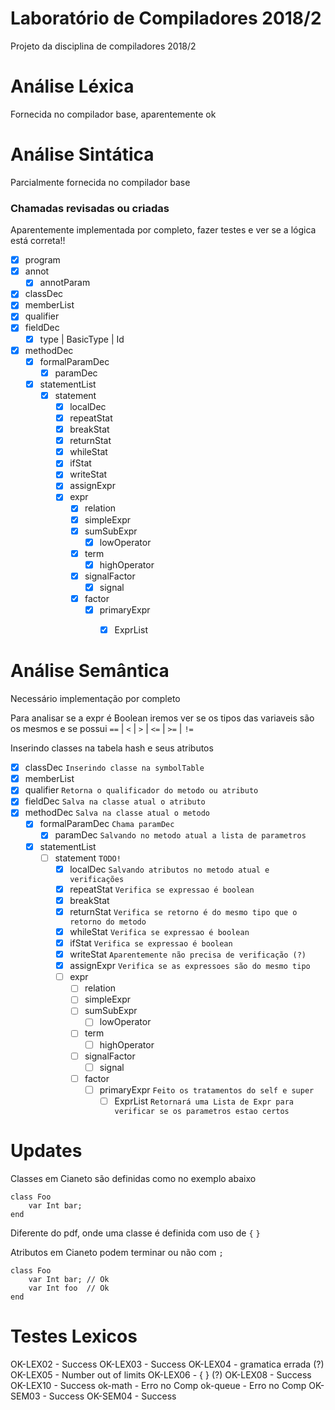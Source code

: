 # Laboratório de Compiladores 2018/2
Projeto da disciplina de compiladores 2018/2

# Análise Léxica
Fornecida no compilador base, aparentemente ok

# Análise Sintática
Parcialmente fornecida no compilador base

### Chamadas revisadas ou criadas
Aparentemente implementada por completo, fazer testes e ver se a lógica está correta!!


- [x] program
- [x] annot
    - [x] annotParam
- [x] classDec
- [x] memberList
- [x] qualifier
- [x] fieldDec
    - [x] type | BasicType | Id
- [x] methodDec
    - [x] formalParamDec
        - [x] paramDec
    - [x] statementList
        - [x] statement
            - [x] localDec
            - [x] repeatStat
            - [x] breakStat
            - [x] returnStat
            - [x] whileStat
            - [x] ifStat   
            - [x] writeStat
            - [x] assignExpr
            - [x] expr
                - [x] relation
                - [x] simpleExpr
                - [x] sumSubExpr
                    - [x] lowOperator
                - [x] term
                    - [x] highOperator
                - [x] signalFactor
                    - [x] signal
                - [x] factor
                    - [x] primaryExpr
                        - [x] ExprList


# Análise Semântica
Necessário implementação por completo

Para analisar se a expr é Boolean iremos ver se os tipos das variaveis são os mesmos e se possui `==` | `<` | `>` | `<=` | `>=` | `!=`

Inserindo classes na tabela hash e seus atributos

- [x] classDec `Inserindo classe na symbolTable`
- [x] memberList
- [x] qualifier `Retorna o qualificador do metodo ou atributo`
- [x] fieldDec `Salva na classe atual o atributo`
- [x] methodDec `Salva na classe atual o metodo`
    - [x] formalParamDec `Chama paramDec`
        - [x] paramDec `Salvando no metodo atual a lista de parametros`
    - [x] statementList
        - [ ] statement `TODO!` 
            - [x] localDec `Salvando atributos no metodo atual e verificações`
            - [x] repeatStat `Verifica se expressao é boolean`
            - [x] breakStat
            - [x] returnStat `Verifica se retorno é do mesmo tipo que o retorno do metodo`
            - [x] whileStat `Verifica se expressao é boolean`
            - [x] ifStat `Verifica se expressao é boolean`
            - [x] writeStat `Aparentemente não precisa de verificação (?)`
            - [x] assignExpr `Verifica se as expressoes são do mesmo tipo`
            - [ ] expr
                - [ ] relation
                - [ ] simpleExpr
                - [ ] sumSubExpr
                    - [ ] lowOperator
                - [ ] term
                    - [ ] highOperator
                - [ ] signalFactor
                    - [ ] signal
                - [ ] factor
                    - [ ] primaryExpr `Feito os tratamentos do self e super`
                        - [ ] ExprList `Retornará uma Lista de Expr para verificar se os parametros estao certos`

# Updates
Classes em Cianeto são definidas como no exemplo abaixo

```
class Foo
    var Int bar;
end
```

Diferente do pdf, onde uma classe é definida com uso de `{` `}`


Atributos em Cianeto podem terminar ou não com `;`

```
class Foo
    var Int bar; // Ok
    var Int foo  // Ok
end
```

# Testes Lexicos 
OK-LEX02 - Success
OK-LEX03 - Success
OK-LEX04 - gramatica errada (?)
OK-LEX05 - Number out of limits
OK-LEX06 - { } (?)
OK-LEX08 - Success
OK-LEX10 - Success
ok-math - Erro no Comp
ok-queue - Erro no Comp
OK-SEM03 - Success
OK-SEM04 - Success


